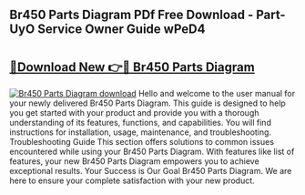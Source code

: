 ## Br450 Parts Diagram PDf Free Download - Part-UyO Service Owner Guide wPeD4

# <h2><a href="http://dflvq92.blite.top/?on=Br450+Parts+Diagram">🔗Download New 👉🔴 Br450 Parts Diagram</a></h2>

[![Br450 Parts Diagram download](https://i.imgur.com/lujVjoI.png)](http://dflvq92.blite.top/?on=Br450+Parts+Diagram)
Hello and welcome to the user manual for your newly delivered Br450 Parts Diagram. This guide is designed to help you get started with your product and provide you with a thorough understanding of its features, functions, and capabilities. You will find instructions for installation, usage, maintenance, and troubleshooting. Troubleshooting Guide This section offers solutions to common issues encountered while using your Br450 Parts Diagram. With features like list of features, your new Br450 Parts Diagram empowers you to achieve exceptional results. Your Success is Our Goal Br450 Parts Diagram. We are here to ensure your complete satisfaction with your new product.
